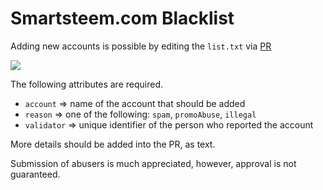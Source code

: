 # Smartsteem.com Blacklist

Adding new accounts is possible by editing the `list.txt` via [PR](https://github.com/smartsteem/blacklist/pulls)

![](https://github.com/smartsteem/blacklist/blob/master/how_to.gif)

The following attributes are required.

- `account` => name of the account that should be added
- `reason` => one of the following: `spam`, `promoAbuse`, `illegal` 
- `validator` => unique identifier of the person who reported the account

More details should be added into the PR, as text.

Submission of abusers is much appreciated, however, approval is not guaranteed.
